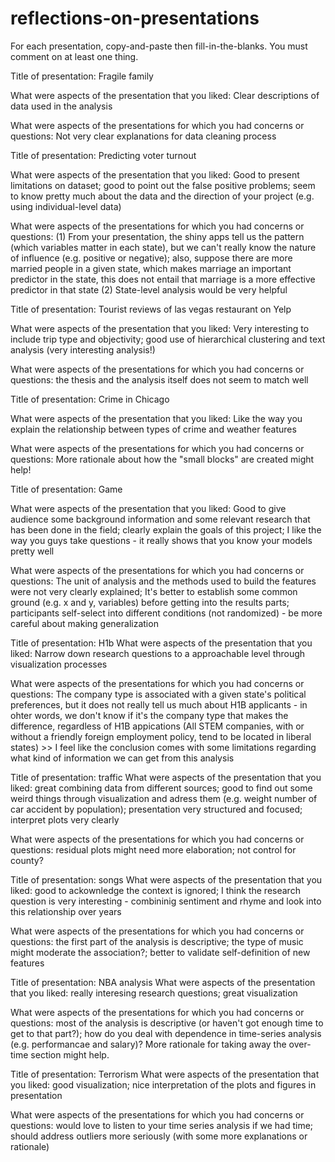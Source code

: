 # reflections-on-presentations

For each presentation, copy-and-paste then fill-in-the-blanks.  You must comment on at least one thing. 


Title of presentation: Fragile family

What were aspects of the presentation that you liked:
Clear descriptions of data used in the analysis

What were aspects of the presentations for which you had concerns or questions: Not very clear explanations for data cleaning process



Title of presentation: Predicting voter turnout

What were aspects of the presentation that you liked:
Good to present limitations on dataset; good to point out the false positive problems; seem to know pretty much about the data and the direction of your project (e.g. using individual-level data)

What were aspects of the presentations for which you had concerns or questions: 
(1) From your presentation, the shiny apps tell us the pattern (which variables matter in each state), but we can't really know the nature of influence (e.g. positive or negative); also, suppose there are more married people in a given state, which makes marriage an important predictor in the state, this does not entail that marriage is a more effective predictor in that state 
(2) State-level analysis would be very helpful


Title of presentation: Tourist reviews of las vegas restaurant on Yelp

What were aspects of the presentation that you liked: Very interesting to include trip type and objectivity; good use of hierarchical clustering and text analysis (very interesting analysis!)

What were aspects of the presentations for which you had concerns or questions: the thesis and the analysis itself does not seem to match well



Title of presentation: Crime in Chicago

What were aspects of the presentation that you liked: Like the way you explain the relationship between types of crime and weather features

What were aspects of the presentations for which you had concerns or questions: More rationale about how the "small blocks" are created might help!


Title of presentation: Game

What were aspects of the presentation that you liked: Good to give audience some background information and some relevant research that has been done in the field; clearly explain the goals of this project; I like the way you guys take questions - it really shows that you know your models pretty well

What were aspects of the presentations for which you had concerns or questions: The unit of analysis and the methods used to build the features were not very clearly explained; It's better to establish some common ground (e.g. x and y, variables) before getting into the results parts; participants self-select into different conditions (not randomized) - be more careful about making generalization


Title of presentation: H1b
What were aspects of the presentation that you liked: Narrow down research questions to a approachable level through visualization processes

What were aspects of the presentations for which you had concerns or questions: The company type is associated with a given state's political preferences, but it does not really tell us much about H1B applicants - in ohter words, we don't know if it's the company type that makes the difference, regardless of H1B appications (All STEM companies, with or without a friendly foreign employment policy, tend to be located in liberal states) >> I feel like the conclusion comes with some limitations regarding what kind of information we can get from this analysis

Title of presentation: traffic
What were aspects of the presentation that you liked: great combining data from different sources; good to find out some weird things through visualization and adress them (e.g. weight number of car accident by population); presentation very structured and focused; interpret plots very clearly

What were aspects of the presentations for which you had concerns or questions: residual plots might need more elaboration; not control for county?


Title of presentation: songs
What were aspects of the presentation that you liked: good to ackownledge the context is ignored; I think the research question is very interesting - combininig sentiment and rhyme and look into this relationship over years


What were aspects of the presentations for which you had concerns or questions: the first part of the analysis is descriptive; the type of music might moderate the association?; better to validate self-definition of new features


Title of presentation: NBA analysis
What were aspects of the presentation that you liked: really interesing research questions; great visualization

What were aspects of the presentations for which you had concerns or questions: most of the analysis is descriptive (or haven't got enough time to get to that part?); how do you deal with dependence in time-series analysis (e.g. performancae and salary)? More rationale for taking away the over-time section might help.

Title of presentation: Terrorism
What were aspects of the presentation that you liked: good visualization; nice interpretation of the plots and figures in presentation

What were aspects of the presentations for which you had concerns or questions: would love to listen to your time series analysis if we had time; should address outliers more seriously (with some more explanations or rationale) 







